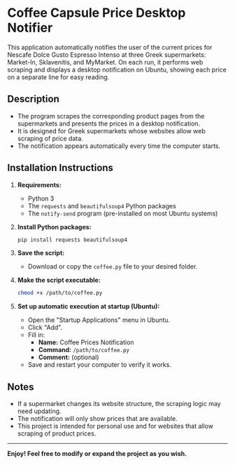 # Coffee Capsule Price Desktop Notifier

This application automatically notifies the user of the current prices for Nescafe Dolce Gusto Espresso Intenso at three Greek supermarkets: Market-In, Sklavenitis, and MyMarket. On each run, it performs web scraping and displays a desktop notification on Ubuntu, showing each price on a separate line for easy reading.

## Description

- The program scrapes the corresponding product pages from the supermarkets and presents the prices in a desktop notification.
- It is designed for Greek supermarkets whose websites allow web scraping of price data.
- The notification appears automatically every time the computer starts.

## Installation Instructions

1. **Requirements:**
   - Python 3
   - The `requests` and `beautifulsoup4` Python packages
   - The `notify-send` program (pre-installed on most Ubuntu systems)

2. **Install Python packages:**
   ```bash
   pip install requests beautifulsoup4
   ```

3. **Save the script:**
   - Download or copy the `coffee.py` file to your desired folder.

4. **Make the script executable:**
   ```bash
   chmod +x /path/to/coffee.py
   ```

5. **Set up automatic execution at startup (Ubuntu):**
   - Open the "Startup Applications" menu in Ubuntu.
   - Click "Add".
   - Fill in:
     - **Name:** Coffee Prices Notification
     - **Command:** `/path/to/coffee.py`
     - **Comment:** (optional)
   - Save and restart your computer to verify it works.

## Notes

- If a supermarket changes its website structure, the scraping logic may need updating.
- The notification will only show prices that are available.
- This project is intended for personal use and for websites that allow scraping of product prices.

---

**Enjoy! Feel free to modify or expand the project as you wish.**
